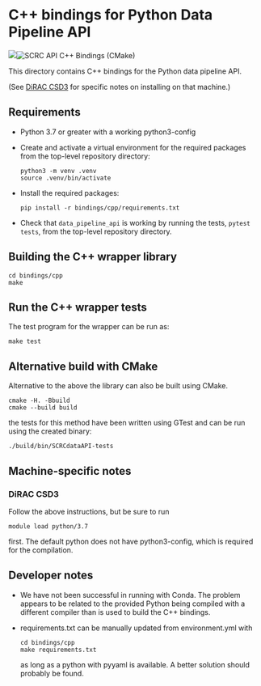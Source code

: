 
# C++ bindings for Python Data Pipeline API

[![](https://github.com/ScottishCovidResponse/data_pipeline_api/workflows/ci-cppbindings/badge.svg?branch=cppbindings)](https://github.com/ScottishCovidResponse/data_pipeline_api/actions?query=workflow%3Aci-cppbindings)![SCRC API C++ Bindings (CMake)](https://github.com/ScottishCovidResponse/data_pipeline_api/workflows/SCRC%20API%20C++%20Bindings%20(CMake)/badge.svg)

This directory contains C++ bindings for the Python data pipeline API.

(See [DiRAC CSD3](#DiRAC_CSD3) for specific notes on installing on that machine.)

## Requirements

- Python 3.7 or greater with a working python3-config

- Create and activate a virtual environment for the required packages from the top-level repository directory:
  ```
  python3 -m venv .venv
  source .venv/bin/activate
  ```

- Install the required packages:
  ```
  pip install -r bindings/cpp/requirements.txt
  ```
  
- Check that `data_pipeline_api` is working by running the tests,
  `pytest tests`, from the top-level repository directory.

## Building the C++ wrapper library

```
cd bindings/cpp
make
```

## Run the C++ wrapper tests

The test program for the wrapper can be run as:
```
make test
```

## Alternative build with CMake

Alternative to the above the library can also be built using CMake.

```
cmake -H. -Bbuild
cmake --build build
```

the tests for this method have been written using GTest and can be run using the created binary:

```
./build/bin/SCRCdataAPI-tests
```

## Machine-specific notes

### DiRAC CSD3

Follow the above instructions, but be sure to run
```
module load python/3.7
```
first. The default python does not have python3-config, which is required for the compilation.

## Developer notes

- We have not been successful in running with Conda. The problem
  appears to be related to the provided Python being compiled with a
  different compiler than is used to build the C++ bindings.

- requirements.txt can be manually updated from environment.yml with
  ```
  cd bindings/cpp
  make requirements.txt
  ```
  as long as a python with pyyaml is available. A better solution should probably be
  found.
